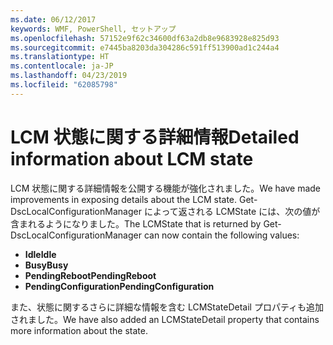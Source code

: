 ```yaml
---
ms.date: 06/12/2017
keywords: WMF, PowerShell, セットアップ
ms.openlocfilehash: 57152e9f62c34600df63a2db8e9683928e825d93
ms.sourcegitcommit: e7445ba8203da304286c591ff513900ad1c244a4
ms.translationtype: HT
ms.contentlocale: ja-JP
ms.lasthandoff: 04/23/2019
ms.locfileid: "62085798"
---
```

# <a name="detailed-information-about-lcm-state"></a><span data-ttu-id="2a778-102">LCM 状態に関する詳細情報</span><span class="sxs-lookup"><span data-stu-id="2a778-102">Detailed information about LCM state</span></span>

<span data-ttu-id="2a778-103">LCM 状態に関する詳細情報を公開する機能が強化されました。</span><span class="sxs-lookup"><span data-stu-id="2a778-103">We have made improvements in exposing details about the LCM state.</span></span> <span data-ttu-id="2a778-104">Get-DscLocalConfigurationManager によって返される LCMState には、次の値が含まれるようになりました。</span><span class="sxs-lookup"><span data-stu-id="2a778-104">The LCMState that is returned by Get-DscLocalConfigurationManager can now contain the following values:</span></span>

* <span data-ttu-id="2a778-105">**Idle**</span><span class="sxs-lookup"><span data-stu-id="2a778-105">**Idle**</span></span>
* <span data-ttu-id="2a778-106">**Busy**</span><span class="sxs-lookup"><span data-stu-id="2a778-106">**Busy**</span></span>
* <span data-ttu-id="2a778-107">**PendingReboot**</span><span class="sxs-lookup"><span data-stu-id="2a778-107">**PendingReboot**</span></span>
* <span data-ttu-id="2a778-108">**PendingConfiguration**</span><span class="sxs-lookup"><span data-stu-id="2a778-108">**PendingConfiguration**</span></span>

<span data-ttu-id="2a778-109">また、状態に関するさらに詳細な情報を含む LCMStateDetail プロパティも追加されました。</span><span class="sxs-lookup"><span data-stu-id="2a778-109">We have also added an LCMStateDetail property that contains more information about the state.</span></span>
